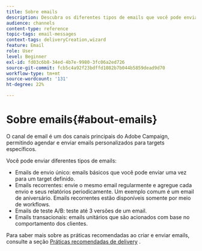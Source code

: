 ```yaml
---
title: Sobre emails
description: Descubra os diferentes tipos de emails que você pode enviar com o Adobe Campaign.
audience: channels
content-type: reference
topic-tags: email-messages
context-tags: deliveryCreation,wizard
feature: Email
role: User
level: Beginner
exl-id: fd03c6b8-34ed-4b7e-9980-3fc06a2ed726
source-git-commit: fcb5c4a92f23bdffd1082b7b044b5859dead9d70
workflow-type: tm+mt
source-wordcount: '131'
ht-degree: 22%

---
```


# Sobre emails{#about-emails}

O canal de email é um dos canais principais do Adobe Campaign, permitindo agendar e enviar emails personalizados para targets específicos.

Você pode enviar diferentes tipos de emails:

* Emails de envio único: emails básicos que você pode enviar uma vez para um target definido.
* Emails recorrentes: envie o mesmo email regularmente e agregue cada envio e seus relatórios periodicamente. Um exemplo comum é um email de aniversário. Emails recorrentes estão disponíveis somente por meio de workflows.
* Emails de teste A/B: teste até 3 versões de um email.
* Emails transacionais: emails unitários que são acionados com base no comportamento dos clientes.

Para saber mais sobre as práticas recomendadas ao criar e enviar emails, consulte a seção [Práticas recomendadas de delivery](../../sending/using/delivery-best-practices.md) .

